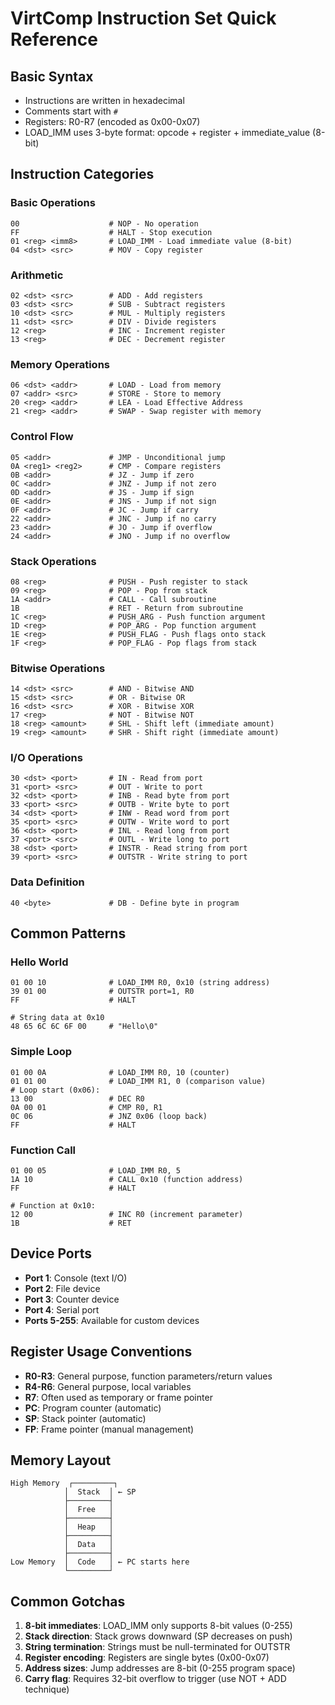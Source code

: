 # VirtComp Instruction Set Quick Reference

## Basic Syntax
- Instructions are written in hexadecimal
- Comments start with `#`
- Registers: R0-R7 (encoded as 0x00-0x07)
- LOAD_IMM uses 3-byte format: opcode + register + immediate_value (8-bit)

## Instruction Categories

### Basic Operations
```hex
00                    # NOP - No operation
FF                    # HALT - Stop execution
01 <reg> <imm8>       # LOAD_IMM - Load immediate value (8-bit)
04 <dst> <src>        # MOV - Copy register
```

### Arithmetic
```hex
02 <dst> <src>        # ADD - Add registers
03 <dst> <src>        # SUB - Subtract registers
10 <dst> <src>        # MUL - Multiply registers
11 <dst> <src>        # DIV - Divide registers
12 <reg>              # INC - Increment register
13 <reg>              # DEC - Decrement register
```

### Memory Operations
```hex
06 <dst> <addr>       # LOAD - Load from memory
07 <addr> <src>       # STORE - Store to memory
20 <reg> <addr>       # LEA - Load Effective Address
21 <reg> <addr>       # SWAP - Swap register with memory
```

### Control Flow
```hex
05 <addr>             # JMP - Unconditional jump
0A <reg1> <reg2>      # CMP - Compare registers
0B <addr>             # JZ - Jump if zero
0C <addr>             # JNZ - Jump if not zero
0D <addr>             # JS - Jump if sign
0E <addr>             # JNS - Jump if not sign
0F <addr>             # JC - Jump if carry
22 <addr>             # JNC - Jump if no carry
23 <addr>             # JO - Jump if overflow
24 <addr>             # JNO - Jump if no overflow
```

### Stack Operations
```hex
08 <reg>              # PUSH - Push register to stack
09 <reg>              # POP - Pop from stack
1A <addr>             # CALL - Call subroutine
1B                    # RET - Return from subroutine
1C <reg>              # PUSH_ARG - Push function argument
1D <reg>              # POP_ARG - Pop function argument
1E <reg>              # PUSH_FLAG - Push flags onto stack
1F <reg>              # POP_FLAG - Pop flags from stack
```

### Bitwise Operations
```hex
14 <dst> <src>        # AND - Bitwise AND
15 <dst> <src>        # OR - Bitwise OR
16 <dst> <src>        # XOR - Bitwise XOR
17 <reg>              # NOT - Bitwise NOT
18 <reg> <amount>     # SHL - Shift left (immediate amount)
19 <reg> <amount>     # SHR - Shift right (immediate amount)
```

### I/O Operations
```hex
30 <dst> <port>       # IN - Read from port
31 <port> <src>       # OUT - Write to port
32 <dst> <port>       # INB - Read byte from port
33 <port> <src>       # OUTB - Write byte to port
34 <dst> <port>       # INW - Read word from port
35 <port> <src>       # OUTW - Write word to port
36 <dst> <port>       # INL - Read long from port
37 <port> <src>       # OUTL - Write long to port
38 <dst> <port>       # INSTR - Read string from port
39 <port> <src>       # OUTSTR - Write string to port
```

### Data Definition
```hex
40 <byte>             # DB - Define byte in program
```

## Common Patterns

### Hello World
```hex
01 00 10              # LOAD_IMM R0, 0x10 (string address)
39 01 00              # OUTSTR port=1, R0
FF                    # HALT

# String data at 0x10
48 65 6C 6C 6F 00     # "Hello\0"
```

### Simple Loop
```hex
01 00 0A              # LOAD_IMM R0, 10 (counter)
01 01 00              # LOAD_IMM R1, 0 (comparison value)
# Loop start (0x06):
13 00                 # DEC R0
0A 00 01              # CMP R0, R1
0C 06                 # JNZ 0x06 (loop back)
FF                    # HALT
```

### Function Call
```hex
01 00 05              # LOAD_IMM R0, 5
1A 10                 # CALL 0x10 (function address)
FF                    # HALT

# Function at 0x10:
12 00                 # INC R0 (increment parameter)
1B                    # RET
```

## Device Ports
- **Port 1**: Console (text I/O)
- **Port 2**: File device
- **Port 3**: Counter device
- **Port 4**: Serial port
- **Ports 5-255**: Available for custom devices

## Register Usage Conventions
- **R0-R3**: General purpose, function parameters/return values
- **R4-R6**: General purpose, local variables
- **R7**: Often used as temporary or frame pointer
- **PC**: Program counter (automatic)
- **SP**: Stack pointer (automatic)
- **FP**: Frame pointer (manual management)

## Memory Layout
```
High Memory  ┌─────────┐
            │  Stack  │ ← SP
            ├─────────┤
            │  Free   │
            ├─────────┤
            │  Heap   │
            ├─────────┤
            │  Data   │
            ├─────────┤
Low Memory  │  Code   │ ← PC starts here
            └─────────┘
```

## Common Gotchas
1. **8-bit immediates**: LOAD_IMM only supports 8-bit values (0-255)
2. **Stack direction**: Stack grows downward (SP decreases on push)
3. **String termination**: Strings must be null-terminated for OUTSTR
4. **Register encoding**: Registers are single bytes (0x00-0x07)
5. **Address sizes**: Jump addresses are 8-bit (0-255 program space)
6. **Carry flag**: Requires 32-bit overflow to trigger (use NOT + ADD technique)
